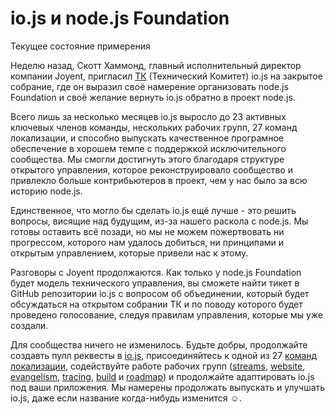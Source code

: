 # io.js и node.js Foundation
Текущее состояние примерения

Неделю назад, Скотт Хаммонд, главный исполнительный директор компании Joyent, пригласил [TК](https://github.com/iojs/io.js/blob/v1.x/GOVERNANCE.md#technical-committee) (Технический Комитет) io.js на закрытое собрание, где он выразил своё намерение организовать node.js Foundation и своё желание вернуть io.js обратно в проект node.js.

Всего лишь за несколько месяцев io.js выросло до 23 активных ключевых членов команды, нескольких рабочих групп, 27 команд локализации, и способно выпускать качественное програмное обеспечение в хорошем темпе с поддержкой исключительного сообщества. Мы смогли достигнуть этого благодаря структуре открытого управления, которое реконструировало сообщество и привлекло больше контрибьютеров в проект, чем у нас было за всю историю node.js.

Единственное, что могло бы сделать io.js ещё лучше - это решить вопросы, висящие над будущим, из-за нашего раскола с node.js.  Мы готовы оставить всё позади, но мы не можем пожертвовать ни прогрессом, которого нам удалось добиться, ни принципами и открытым управлением, которые привели нас к этому.

Разговоры с Joyent продолжаются. Как только у node.js Foundation будет модель технического управления, вы сможете найти тикет в GitHub репозитории io.js с вопросом об объединении, который будет обсуждаться на открытом собрании ТК и по поводу которого будет проведено голосование, следуя правилам управления, которые мы уже создали.

Для сообщества ничего не изменилось. Будьте добры, продолжайте создавть пулл реквесты в [io.js](https://github.com/iojs/io.js), присоединяйтесь к одной из 27 [команд локализации](https://github.com/iojs/website/issues/125), содействуйте работе рабочих групп ([streams](https://github.com/iojs/readable-stream), [website](https://github.com/iojs/website), [evangelism](https://github.com/iojs/website/labels/evangelism), [tracing](https://github.com/iojs/tracing-wg), [build](https://github.com/iojs/build) и [roadmap](https://github.com/iojs/roadmap)) и продолжайте адаптировать io.js под ваши приложения. Мы намерены продолжать выпускать и улучшать io.js, даже если название когда-нибудь изменится ☺.
